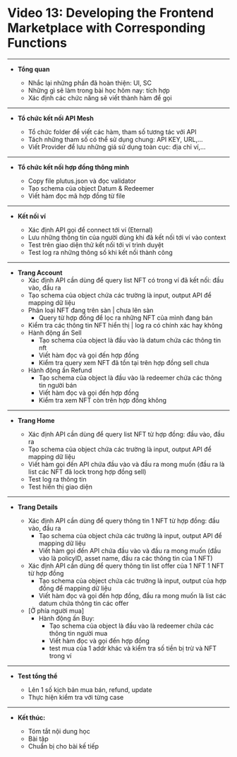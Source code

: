 # Video 13: Developing the Frontend Marketplace with Corresponding Functions

---

- **Tổng quan**

  - Nhắc lại những phần đã hoàn thiện: UI, SC
  - Những gì sẽ làm trong bài học hôm nay: tích hợp
  - Xác định các chức năng sẽ viết thành hàm để gọi

---

- **Tổ chức kết nối API Mesh**

  - Tổ chức folder để viết các hàm, tham số tương tác với API
  - Tách những tham số có thể sử dụng chung: API KEY, URL,...
  - Viết Provider để lưu những giá sử dụng toàn cục: địa chỉ ví,...

---

- **Tổ chức kết nối hợp đồng thông minh**

  - Copy file plutus.json và đọc validator
  - Tạo schema của object Datum & Redeemer
  - Viết hàm đọc mã hợp đồng từ file

---

- **Kết nối ví**

  - Xác định API gọi để connect tới ví (Eternal)
  - Lưu những thông tin của người dùng khi đã kết nối tới ví vào context
  - Test trên giao diện thử kết nối tới ví trình duyệt 
  - Test log ra những thông số khi kết nối thành công

---

- **Trang Account**
  - Xác định API cần dùng để query list NFT có trong ví đã kết nối: đầu vào, đầu ra
  - Tạo schema của object chứa các trường là input, output API để mapping dữ liệu
  - Phân loại NFT đang trên sàn | chưa lên sàn 
    - Query từ hợp đồng để lọc ra những NFT của mình đang bán
  - Kiểm tra các thông tin NFT hiển thị | log ra có chính xác hay không
  - Hành động ấn Sell 
    - Tạo schema của object là đầu vào là datum chứa các thông tin nft
    - Viết hàm đọc và gọi đến hợp đồng
    - Kiểm tra query xem NFT đã tồn tại trên hợp đồng sell chưa
  - Hành động ấn Refund 
    - Tạo schema của object là đầu vào là redeemer chứa các thông tin người bán
    - Viết hàm đọc và gọi đến hợp đồng
    - Kiểm tra xem NFT còn trên hợp đồng không

---

- **Trang Home**

  - Xác định API cần dùng để query list NFT từ hợp đồng: đầu vào, đầu ra
  - Tạo schema của object chứa các trường là input, output API để mapping dữ liệu
  - Viết hàm gọi đến API chứa đầu vào và đầu ra mong muốn (đầu ra là list các NFT đã lock trong hợp đồng sell)
  - Test log ra thông tin
  - Test hiển thị giao diện

---

- **Trang Details**

  - Xác định API cần dùng để query thông tin 1 NFT từ hợp đồng: đầu vào, đầu ra 
    - Tạo schema của object chứa các trường là input, output API để mapping dữ liệu
    - Viết hàm gọi đến API chứa đầu vào và đầu ra mong muốn (đầu vào là policyID, asset name, đầu ra các thông tin của 1 NFT)
  - Xác định API cần dùng để query thông tin list offer của 1 NFT 1 NFT từ hợp đồng 
    - Tạo schema của object chứa các trường là input, output của hợp đồng để mapping dữ liệu
    - Viết hàm đọc và gọi đến hợp đồng, đầu ra mong muốn là list các datum chứa thông tin các offer
  - \[Ở phía người mua\] 
    - Hành động ấn Buy: 
      - Tạo schema của object là đầu vào là redeemer chứa các thông tin người mua
      - Viết hàm đọc và gọi đến hợp đồng
      - test mua của 1 addr khác và kiểm tra số tiền bị trừ và NFT trong ví

---

- **Test tổng thể**

  - Lên 1 số kịch bản mua bán, refund, update
  - Thực hiện kiểm tra với từng case

---

- **Kết thúc:**

  - Tóm tắt nội dung học
  - Bài tập
  - Chuẩn bị cho bài kế tiếp
